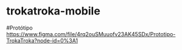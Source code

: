 # trokatroka-mobile

#Protótipo
https://www.figma.com/file/4rq2ouSMuuofv23AK45SDx/Prototipo-TrokaTroka?node-id=0%3A1
